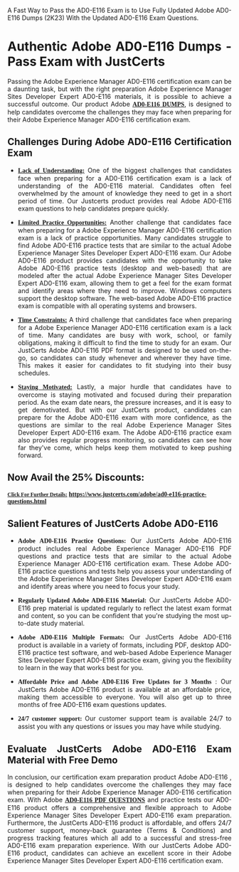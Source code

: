 <p dir="auto" style="text-align: justify;">A Fast Way to Pass the AD0-E116 Exam is to Use Fully Updated Adobe AD0-E116 Dumps (2K23) With the Updated AD0-E116 Exam Questions.</p>

<h1 style="text-align: justify;"><strong>Authentic Adobe AD0-E116 Dumps - Pass Exam with JustCerts</strong></h1>

<p style="text-align: justify;">Passing the Adobe Experience Manager AD0-E116 certification exam can be a daunting task, but with the right preparation Adobe Experience Manager Sites Developer Expert AD0-E116 materials, it is possible to achieve a successful outcome. Our product Adobe <strong><a href="https://www.justcerts.com/adobe/ad0-e116-practice-questions.html"><span style="font-family:Georgia,serif;"><u>AD0-E116 DUMPS</u></span></a></strong>, is designed to help candidates overcome the challenges they may face when preparing for their Adobe Experience Manager AD0-E116 certification exam.</p>

<h2 style="text-align: justify;"><strong>Challenges During Adobe AD0-E116 Certification Exam</strong></h2>

<ul>
	<li style="text-align: justify;"><u><span style="font-family:Georgia,serif;"><strong>Lack of Understanding:</strong></span></u> One of the biggest challenges that candidates face when preparing for a AD0-E116 certification exam is a lack of understanding of the AD0-E116 material. Candidates often feel overwhelmed by the amount of knowledge they need to get in a short period of time. Our Justcerts product provides real Adobe AD0-E116 exam questions to help candidates prepare quickly.</li>
</ul>

<ul>
	<li style="text-align: justify;"><u><span style="font-family:Georgia,serif;"><strong>Limited Practice Opportunities:</strong></span></u> Another challenge that candidates face when preparing for a Adobe Experience Manager AD0-E116 certification exam is a lack of practice opportunities. Many candidates struggle to find Adobe AD0-E116 practice tests that are similar to the actual Adobe Experience Manager Sites Developer Expert AD0-E116 exam. Our Adobe AD0-E116 product provides candidates with the opportunity to take Adobe AD0-E116 practice tests (desktop and web-based) that are modeled after the actual Adobe Experience Manager Sites Developer Expert AD0-E116 exam, allowing them to get a feel for the exam format and identify areas where they need to improve. Windows computers support the desktop software. The web-based Adobe AD0-E116 practice exam is compatible with all operating systems and browsers.</li>
</ul>

<ul>
	<li style="text-align: justify;"><u><span style="font-family:Georgia,serif;"><strong>Time Constraints:</strong></span></u> A third challenge that candidates face when preparing for a Adobe Experience Manager AD0-E116 certification exam is a lack of time. Many candidates are busy with work, school, or family obligations, making it difficult to find the time to study for an exam. Our JustCerts Adobe AD0-E116 PDF format is designed to be used on-the-go, so candidates can study whenever and wherever they have time. This makes it easier for candidates to fit studying into their busy schedules.</li>
</ul>

<ul>
	<li style="text-align: justify;"><u><span style="font-family:Georgia,serif;"><strong>Staying Motivated:</strong></span></u> Lastly, a major hurdle that candidates have to overcome is staying motivated and focused during their preparation period. As the exam date nears, the pressure increases, and it is easy to get demotivated. But with our JustCerts product, candidates can prepare for the Adobe AD0-E116 exam with more confidence, as the questions are similar to the real Adobe Experience Manager Sites Developer Expert AD0-E116 exam. The Adobe AD0-E116 practice exam also provides regular progress monitoring, so candidates can see how far they've come, which helps keep them motivated to keep pushing forward.</li>
</ul>

<h2 style="text-align: justify;"><strong>Now Avail the 25% Discounts:</strong></h2>

<p><span style="font-size:12px;"><u><span style="font-family:Georgia,serif;"><strong>Click For Further Details:</strong></span></u></span><span style="font-size:14px;"><span style="font-family:Georgia,serif;"><strong> <a href="https://www.justcerts.com/adobe/ad0-e116-practice-questions.html">https://www.justcerts.com/adobe/ad0-e116-practice-questions.html</a></strong></span></span></p>

<h2 style="text-align: justify;"><strong>Salient Features of JustCerts Adobe AD0-E116</strong></h2>

<ul>
	<li style="text-align: justify;"><span style="font-family:Georgia,serif;"><strong>Adobe AD0-E116 Practice Questions:</strong></span> Our JustCerts Adobe AD0-E116 product includes real Adobe Experience Manager AD0-E116 PDF questions and practice tests that are similar to the actual Adobe Experience Manager AD0-E116 certification exam. These Adobe AD0-E116 practice questions and tests help you assess your understanding of the Adobe Experience Manager Sites Developer Expert AD0-E116 exam and identify areas where you need to focus your study.</li>
</ul>

<ul>
	<li style="text-align: justify;"><span style="font-family:Georgia,serif;"><strong>Regularly Updated Adobe AD0-E116 Material:</strong></span> Our JustCerts Adobe AD0-E116 prep material is updated regularly to reflect the latest exam format and content, so you can be confident that you're studying the most up-to-date study material.</li>
</ul>

<ul>
	<li style="text-align: justify;"><span style="font-family:Georgia,serif;"><strong>Adobe AD0-E116 Multiple Formats:</strong></span> Our JustCerts Adobe AD0-E116 product is available in a variety of formats, including PDF, desktop AD0-E116 practice test software, and web-based Adobe Experience Manager Sites Developer Expert AD0-E116 practice exam, giving you the flexibility to learn in the way that works best for you.</li>
</ul>

<ul>
	<li style="text-align: justify;"><span style="font-family:Georgia,serif;"><strong>Affordable Price and Adobe AD0-E116 Free Updates for 3 Months</strong></span> : Our JustCerts Adobe AD0-E116 product is available at an affordable price, making them accessible to everyone. You will also get up to three months of free AD0-E116 exam questions updates.</li>
</ul>

<ul>
	<li style="text-align: justify;"><span style="font-family:Georgia,serif;"><strong>24/7 customer support:</strong></span> Our customer support team is available 24/7 to assist you with any questions or issues you may have while studying.</li>
</ul>

<h2 style="text-align: justify;"><strong>Evaluate JustCerts Adobe AD0-E116 Exam Material with Free Demo</strong></h2>

<p style="text-align: justify;">In conclusion, our certification exam preparation product Adobe AD0-E116 , is designed to help candidates overcome the challenges they may face when preparing for their Adobe Experience Manager AD0-E116 certification exam. With Adobe <a href="https://www.justcerts.com/adobe/ad0-e116-practice-questions.html"><u><strong><span style="font-family:Georgia,serif;">AD0-E116 PDF QUESTIONS</span></strong></u></a> and practice tests our AD0-E116 product offers a comprehensive and flexible approach to Adobe Experience Manager Sites Developer Expert AD0-E116 exam preparation. Furthermore, the JustCerts AD0-E116 product is affordable, and offers 24/7 customer support, money-back guarantee (Terms & Conditions) and progress tracking features which all add to a successful and stress-free AD0-E116 exam preparation experience. With our JustCerts Adobe AD0-E116 product, candidates can achieve an excellent score in their Adobe Experience Manager Sites Developer Expert AD0-E116 certification exam.</p>

